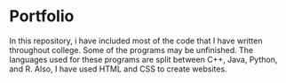 # Portfolio
In this repository, i have included most of the code that I have written throughout college. 
Some of the programs may be unfinished.
The languages used for these programs are split between C++, Java, Python, and R. 
Also, I have used HTML and CSS to create websites.
